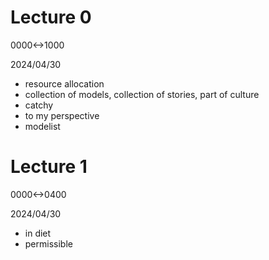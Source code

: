 # Lecture 0

0000<->1000

2024/04/30

- resource allocation
- collection of models, collection of stories, part of culture
- catchy
- to my perspective
- modelist

# Lecture 1

0000<->0400

2024/04/30

- in diet
- permissible
